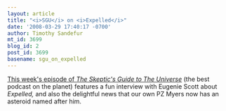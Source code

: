 ```yaml
---
layout: article
title: "<i>SGU</i> on <i>Expelled</i>"
date: '2008-03-29 17:40:17 -0700'
author: Timothy Sandefur
mt_id: 3699
blog_id: 2
post_id: 3699
basename: sgu_on_expelled
---
```

[This week's episode of _The Skeptic's Guide to The Universe_](http://www.theskepticsguide.org/skepticsguide/podcastinfo.asp?pid=140) (the best podcast on the planet) features a fun interview with Eugenie Scott about _Expelled,_ and also the delightful news that our own PZ Myers now has an asteroid named after him.
